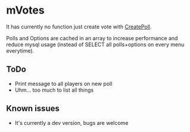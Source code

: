 # mVotes
It has currently no function just create vote with [CreatePoll](https://github.com/Bara/mVotes/blob/master/mvotes/stocks.sp#L63).

Polls and Options are cached in an array to increase performance and reduce mysql usage (instead of SELECT all polls+options on every menu everytime).

## ToDo
 - Print message to all players on new poll
 - Uhm... too much to list all things

## Known issues
 - It's currently a dev version, bugs are welcome
